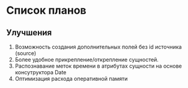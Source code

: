 # Список планов

## Улучшения
1. Возможность создания дополнительных полей без id источника (source)
2. Более удобное прикрепление/открепление сущностей.
3. Распознавание меток времени в атрибутах сущности на основе консутруктора Date
4. Оптимизация расхода оперативной памяти
